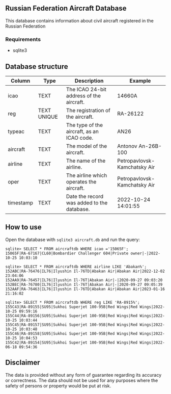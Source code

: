 ## Russian Federation Aircraft Database

This database contains information about civil aircraft registered in the Russian Federation

### Requirements
* sqlite3

## Database structure

| Column | Type | Description                                | Example  |
|--------|------|--------------------------------------------|----------|
|  icao  | TEXT | The ICAO 24-bit address of the aircraft.   | 14660A   |
|  reg   | TEXT UNIQUE| The registration of the aircraft.    | RA-26122 |
|  typeac| TEXT | The type of the aircraft, as an ICAO code. |  AN26    |
|aircraft| TEXT | The model of the aircraft.                 |Antonov An-26B-100|
|airline | TEXT | The name of the airline.                   |Petropavlovsk-Kamchatsky Air|
|oper    | TEXT | The airline which operates the aircraft.   |Petropavlovsk-Kamchatsky Air|
|timestamp| TEXT | Date the record was added to the database.|2022-10-24 14:01:55|         


## How to use

Open the database with ```sqlite3 aircraft.db``` and run the query:

```
sqlite> SELECT * FROM aircraftdb WHERE icao ='15065F';
15065F|RA-67167|CL60|Bombardier Challenger 604|Private owner|-|2022-10-25 10:03:10
```
```
sqlite> SELECT * FROM aircraftdb WHERE airline LIKE 'Abakan%';
152ABC|RA-76476|IL76|Ilyushin Il-76TD|Abakan Air|Abakan Air|2022-12-02 23:04:06
152AA9|RA-76457|IL76|Ilyushin Il-76T|Abakan Air|-|2020-09-27 09:03:20
152BEC|RA-76780|IL76|Ilyushin Il-76T|Abakan Air|-|2020-09-27 09:05:39
152AAF|RA-76463|IL76|Ilyushin Il-76TD|Abakan Air|Abakan Air|2023-01-16 21:16:02
```
```
sqlite> SELECT * FROM aircraftdb WHERE reg LIKE 'RA-8915%';
155C43|RA-89155|SU95|Sukhoi Superjet 100-95B|Red Wings|Red Wings|2022-10-25 09:59:16
155C44|RA-89156|SU95|Sukhoi Superjet 100-95B|Red Wings|Red Wings|2022-10-25 10:03:44
155C45|RA-89157|SU95|Sukhoi Superjet 100-95B|Red Wings|Red Wings|2022-10-25 10:03:48
155C46|RA-89158|SU95|Sukhoi Superjet 100-95B|Red Wings|Red Wings|2022-10-25 10:04:53
155C42|RA-89154|SU95|Sukhoi Superjet 100-95B|Red Wings|Red Wings|2022-06-18 09:54:36
```
## Disclaimer
The data is provided without any form of guarantee regarding its accuracy or correctness. The data should not be used for any purposes where the safety of persons or property would be put at risk.